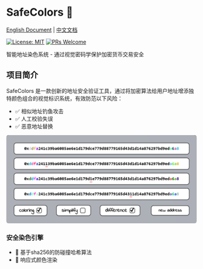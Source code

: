 # SafeColors 🌈

[English Document](README.md) | [中文文档](README_zh.md)

[![License: MIT](https://img.shields.io/badge/License-MIT-yellow.svg)](https://opensource.org/licenses/MIT)
[![PRs Welcome](https://img.shields.io/badge/PRs-welcome-brightgreen.svg)](https://github.com/yourusername/safecolors/pulls)

智能地址染色系统 - 通过视觉密码学保护加密货币交易安全

## 项目简介

SafeColors 是一款创新的地址安全验证工具，通过将加密算法给用户地址增添独特颜色组合的视觉标识系统，有效防范以下风险：
- ✅ 相似地址钓鱼攻击
- ✅ 人工校验失误
- ✅ 恶意地址替换

<p align="center">
  <img src="./public/image.png" alt="new" width="800" style="border-radius: 6px;"/><br>
</p>

### 安全染色引擎
- 🎨 基于sha256的防碰撞哈希算法
- 📱 响应式颜色渲染


